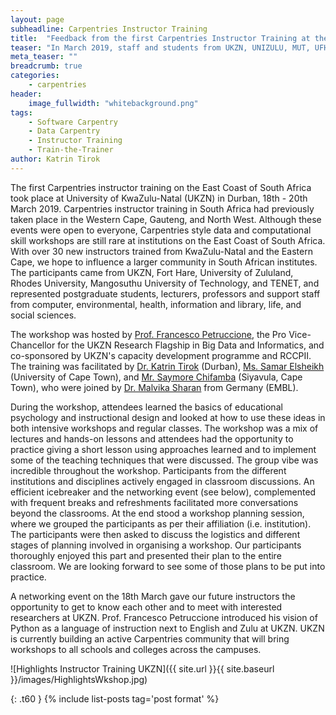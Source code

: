 ```yaml
---
layout: page
subheadline: Carpentries Instructor Training
title:  "Feedback from the first Carpentries Instructor Training at the East Coast of South Africa"
teaser: "In March 2019, staff and students from UKZN, UNIZULU, MUT, UFH, Rhodes, and TENET participated in the sixth in-person Software and Data Carpentry Instructor Training in South Africa."
meta_teaser: ""
breadcrumb: true
categories:
    - carpentries
header:
    image_fullwidth: "whitebackground.png"
tags:
    - Software Carpentry
    - Data Carpentry
    - Instructor Training
    - Train-the-Trainer
author: Katrin Tirok
---
```


The first Carpentries instructor training on the East Coast of South Africa took place at University of KwaZulu-Natal (UKZN) in Durban, 18th - 20th March 2019. Carpentries instructor training in South Africa had previously taken place in the Western Cape, Gauteng, and North West. Although these events were open to everyone, Carpentries style data and computational skill workshops are still rare at institutions on the East Coast of South Africa. With over 30 new instructors trained from KwaZulu-Natal and the Eastern Cape, we hope to influence a larger community in South African institutes. The participants came from UKZN, Fort Hare, University of Zululand, Rhodes University, Mangosuthu University of Technology, and TENET, and represented postgraduate students, lecturers, professors and support staff from computer, environmental, health, information and library, life, and social sciences.  

The workshop was hosted by [Prof. Francesco Petruccione](https://quantum.ukzn.ac.za), the Pro Vice-Chancellor for the UKZN Research Flagship in Big Data and Informatics, and co-sponsored by UKZN's capacity development programme and RCCPII. The training was facilitated by [Dr. Katrin Tirok](https://twitter.com/katrintirok) (Durban), [Ms. Samar Elsheikh](https://twitter.com/SamarElsheikh) (University of Cape Town), and [Mr. Saymore Chifamba](https://twitter.com/SaymoreChifamba) (Siyavula, Cape Town), who were joined by [Dr. Malvika Sharan](https://twitter.com/MalvikaSharan) from Germany (EMBL).

During the workshop, attendees learned the basics of educational psychology and instructional design and looked at how to use these ideas in both intensive workshops and regular classes. The workshop was a mix of lectures and hands-on lessons and attendees had the opportunity to practice giving a short lesson using approaches learned and to implement some of the teaching techniques that were discussed. The group vibe was incredible throughout the workshop. Participants from the different institutions and disciplines actively engaged in classroom discussions. An efficient icebreaker and the networking event (see below), complemented with frequent breaks and refreshments facilitated more conversations beyond the classrooms.
At the end stood a workshop planning session, where we grouped the participants as per their affiliation (i.e. institution). The participants were then asked to discuss the logistics and different stages of planning involved in organising a workshop. Our participants thoroughly enjoyed this part and presented their plan to the entire classroom. We are looking forward to see some of those plans to be put into practice.

A networking event on the 18th March gave our future instructors the opportunity to get to know each other and to meet with interested researchers at UKZN. Prof. Francesco Petruccione introduced his vision of Python as a language of instruction next to English and Zulu at UKZN. UKZN is currently building an active Carpentries community that will  bring workshops to all schools and colleges across the campuses.

![Highlights Instructor Training UKZN]({{ site.url }}{{ site.baseurl }}/images/HighlightsWkshop.jpg)


{: .t60 }
{% include list-posts tag='post format' %}
